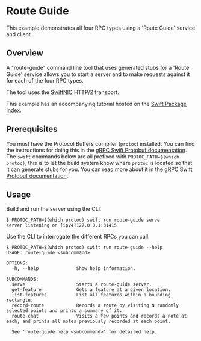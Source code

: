 # Route Guide

This example demonstrates all four RPC types using a 'Route Guide' service and
client.

## Overview

A "route-guide" command line tool that uses generated stubs for a 'Route Guide'
service allows you to start a server and to make requests against it for
each of the four RPC types.

The tool uses the [SwiftNIO](https://github.com/grpc/grpc-swift-nio-transport)
HTTP/2 transport.

This example has an accompanying tutorial hosted on the [Swift Package
Index](https://swiftpackageindex.com/grpc/grpc-swift/main/tutorials/grpccore/route-guide).

## Prerequisites

You must have the Protocol Buffers compiler (`protoc`) installed. You can find
the instructions for doing this in the [gRPC Swift Protobuf documentation][0].
The `swift` commands below are all prefixed with `PROTOC_PATH=$(which protoc)`,
this is to let the build system know where `protoc` is located so that it can
generate stubs for you. You can read more about it in the [gRPC Swift Protobuf
documentation][1].

## Usage

Build and run the server using the CLI:

```console
$ PROTOC_PATH=$(which protoc) swift run route-guide serve
server listening on [ipv4]127.0.0.1:31415
```

Use the CLI to interrogate the different RPCs you can call:

```console
$ PROTOC_PATH=$(which protoc) swift run route-guide --help
USAGE: route-guide <subcommand>

OPTIONS:
  -h, --help              Show help information.

SUBCOMMANDS:
  serve                   Starts a route-guide server.
  get-feature             Gets a feature at a given location.
  list-features           List all features within a bounding rectangle.
  record-route            Records a route by visiting N randomly selected points and prints a summary of it.
  route-chat              Visits a few points and records a note at each, and prints all notes previously recorded at each point.

  See 'route-guide help <subcommand>' for detailed help.
```

[0]: https://swiftpackageindex.com/grpc/grpc-swift-protobuf/documentation/grpcprotobuf/installing-protoc
[1]: https://swiftpackageindex.com/grpc/grpc-swift-protobuf/documentation/grpcprotobuf/generating-stubs
